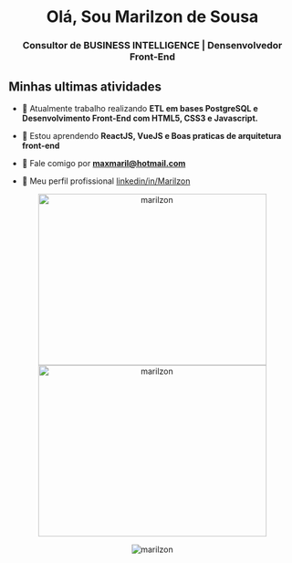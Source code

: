 <h1 align="center">Olá, Sou Marilzon de Sousa</h1>
<h3 align="center">Consultor de BUSINESS INTELLIGENCE | Densenvolvedor Front-End</h3>

## Minhas ultimas atividades

- 🔭 Atualmente trabalho realizando **ETL em bases PostgreSQL e Desenvolvimento Front-End com HTML5, CSS3 e Javascript.**

- 🌱 Estou aprendendo **ReactJS, VueJS e Boas praticas de arquitetura front-end**

- 💬 Fale comigo por **maxmaril@hotmail.com**

- 📄 Meu perfil profissional [linkedin/in/Marilzon](https://www.linkedin.com/in/marilzon/)

<p align="center">
<img width="400" height="300" src="https://github-readme-stats.vercel.app/api/top-langs?username=marilzon&show_icons=true&locale=pt-br&layout=compact" alt="marilzon" />
<img width="400" height="300" src="https://github-readme-stats.vercel.app/api?username=marilzon&show_icons=true&locale=pt-br" alt="marilzon" />
</p>

<p align="center">
  <img align="center" src="https://github-readme-streak-stats.herokuapp.com/?user=marilzon&" alt="marilzon" />
</p>
